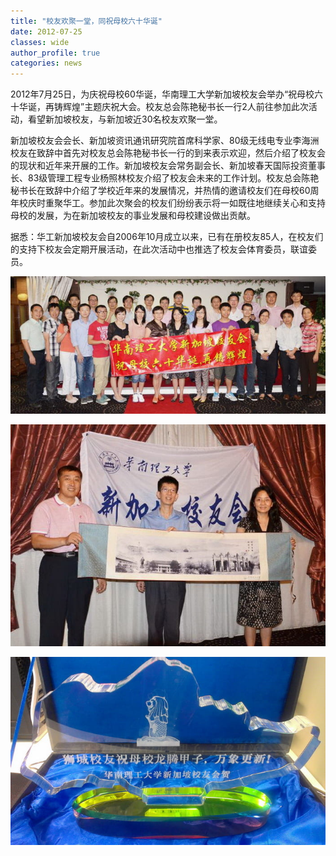 ```yaml
---
title: "校友欢聚一堂，同祝母校六十华诞"
date: 2012-07-25
classes: wide
author_profile: true
categories: news
---
```


2012年7月25日，为庆祝母校60华诞，华南理工大学新加坡校友会举办“祝母校六十华诞，再铸辉煌”主题庆祝大会。校友总会陈艳秘书长一行2人前往参加此次活动，看望新加坡校友，与新加坡近30名校友欢聚一堂。

新加坡校友会会长、新加坡资讯通讯研究院首席科学家、80级无线电专业李海洲校友在致辞中首先对校友总会陈艳秘书长一行的到来表示欢迎，然后介绍了校友会的现状和近年来开展的工作。新加坡校友会常务副会长、新加坡春天国际投资董事长、83级管理工程专业杨照林校友介绍了校友会未来的工作计划。校友总会陈艳秘书长在致辞中介绍了学校近年来的发展情况，并热情的邀请校友们在母校60周年校庆时重聚华工。参加此次聚会的校友们纷纷表示将一如既往地继续关心和支持母校的发展，为在新加坡校友的事业发展和母校建设做出贡献。

据悉：华工新加坡校友会自2006年10月成立以来，已有在册校友85人，在校友们的支持下校友会定期开展活动，在此次活动中也推选了校友会体育委员，联谊委员。

![](/assets/images/20120725a.jpg)

![](/assets/images/20120725b.jpg)

![](/assets/images/20120725c.jpg)
